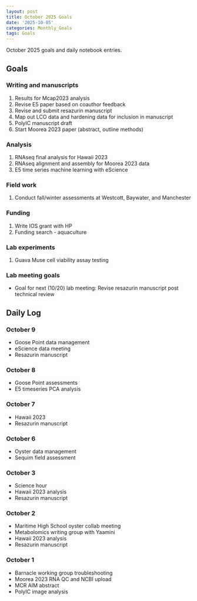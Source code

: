 ```yaml
---
layout: post
title: October 2025 Goals
date: '2025-10-05'
categories: Monthly_Goals
tags: Goals
---
```


October 2025 goals and daily notebook entries. 

## Goals  

### Writing and manuscripts 
              
1. Results for Mcap2023 analysis
2. Revise E5 paper based on coauthor feedback 
3. Revise and submit resazurin manuscript
4. Map out LCO data and hardening data for inclusion in manuscript  
5. PolyIC manuscript draft
6. Start Moorea 2023 paper (abstract, outline methods)

### Analysis

1. RNAseq final analysis for Hawaii 2023
2. RNAseq alignment and assembly for Moorea 2023 data
3. E5 time series machine learning with eScience

### Field work 

1. Conduct fall/winter assessments at Westcott, Baywater, and Manchester 

### Funding

1. Write IOS grant with HP
2. Funding search - aquaculture

### Lab experiments 

1. Guava Muse cell viability assay testing 

### Lab meeting goals 

- Goal for next (10/20) lab meeting: Revise resazurin manuscript post technical review 

## **Daily Log**   

### October 9 

- Goose Point data management
- eScience data meeting 
- Resazurin manuscript 

### October 8 

- Goose Point assessments
- E5 timeseries PCA analysis

### October 7 

- Hawaii 2023
- Resazurin manuscript

### October 6 

- Oyster data management
- Sequim field assessment

### October 3 

- Science hour
- Hawaii 2023 analysis 
- Resazurin manuscript 

### October 2 

- Maritime High School oyster collab meeting
- Metabolomics writing group with Yaamini
- Hawaii 2023 analysis 
- Resazurin manuscript 

### October 1 

- Barnacle working group troubleshooting 
- Moorea 2023 RNA QC and NCBI upload 
- MCR AIM abstract 
- PolyIC image analysis 